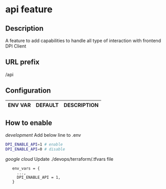 # api feature

## Description
A feature to add capabilities to handle all type of interaction with frontend DPI Client

## URL prefix
/api

## Configuration
| ENV VAR | DEFAULT | DESCRIPTION |
| --- | --- | --- |

## How to enable
*development*
Add below line to .env
```bash
DPI_ENABLE_API=1 # enable
DPI_ENABLE_API=0 # disable
```
*google cloud*
Update ./devops/terraform/<ENV>.tfvars file
```
   env_vars = {
     ...,
     DPI_ENABLE_API = 1,
   }
```
